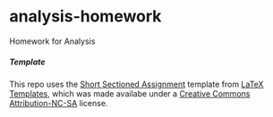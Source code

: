 analysis-homework
=================

Homework for Analysis

##### Template
This repo uses the [Short Sectioned Assignment](http://www.latextemplates.com/template/short-sectioned-assignment) template from [LaTeX Templates](http://www.latextemplates.com/), which was made availabe under a [Creative Commons Attribution-NC-SA](http://creativecommons.org/licenses/by-nc-sa/3.0/) license.
